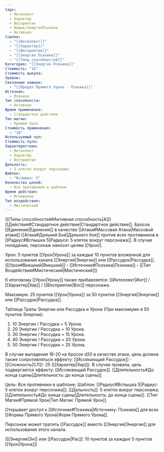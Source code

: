 ```yaml
---
tags:
  - Интеллект
  - Характер
  - Восприятие
  - Навык/ЭнергияПсихики
  - Активная
Ссылки:
  - "[[Интеллект]]"
  - "[[Характер]]"
  - "[[Восприятие]]"
  - "[[Энергия Психики]]"
  - "[[Типы способностей]]"
Категория: "[[Энергия Психики]]"
Стоимость: "15"
Стоимость выкупа: 
Уровни: 
Связанные навыки:
  - "[[Предел Прямого Урона - Психика]]"
Источник:
  - Психика
Тип способности:
  - Активная
Время применения:
  - Стандартное действие
Тип магии:
  - Прямой Урон
Стоимость применения:
  - "10"
Используемый пул: 
Стоимость пула: 
Характеристики:
  - Интеллект
  - Характер
  - Восприятие
Дальность:
  - 5 клеток вокруг персонажа
Шаблон:
  - "Вспышка: 5"
Количество целей:
  - Все противники в шаблоне
Время действия:
  - Мгновенно
Тип воздействия:
  - Мистический
---
```

([[Типы способностей#Активная способность|А]]) [[Действия#Стандартное действие|Стандартное действие]]. Бросок [[Единение|Единения]] в качестве [[Атака#Массовая Атака|Массовой атаки]] [[Атака#Дальний Бой|Дальнего боя]] против всех противников в [[Радиус#Вспышка 5|Радиусе: 5 клеток вокруг персонажа]]. В случае попадания, персонаж наносит целям [[Урон]].

Урон: 5 пунктов [[Урон|Урона]] за каждые 10 пунктов вложенной для использования канала [[Энергия|Энергии]] или [[Рассудок|Рассудка]]. ([[Урон#Внешний|Внешний]] - [[Источник#Психика|Психика]] - [[Тип Воздействия#Мистический|Мистический]])

К итоговому [[Урон|Урону]] также прибавляется: [[Интеллект|Инт]] / [[Характер|Хар]] / [[Восприятие|Вос]] персонажа. 

Максимум: 25 пунктов [[Урон|Урона]] за 50 пунктов [[Энергия|Энергии]] или [[Рассудок|Рассудка]].

Таблица Траты Энергии или Рассудка и Урона
(При максимуме в 50 пунктов Энергии):

1. 10 Энергии / Рассудка = 5 Урона.
2. 20 Энергии / Рассудка = 10 Урона.
3. 30 Энергии / Рассудка = 15 Урона. 
4. 40 Энергии / Рассудка = 20 Урона.
5. 50 Энергии / Рассудка = 25 Урона.

 В случае выпадения 18-20 на бросок d20 в качестве атаки, цель должна также сопротивляться эффекту: [[Иссякающий Рассудок]] - [[Сложность|СЛ]]: 25 ([[Характер|Хар]]). В случае провала, цель подвергается эффекту: [[Иссякающий Рассудок]]. [[Длительность#До конца сцены|Длительность: до конца сцены]].

Цель: Все противники в шаблоне; Шаблон: [[Радиус#Вспышка 5|Радиус: 5 клеток вокруг персонажа]]; [[Дальность]]: 5 клеток вокруг персонажа; [[Длительность#До конца сцены|Длительность: до конца сцены]]. [[Тип Магии#Прямой Урон|Тип Магии: Прямой Урон]]

Открывает доступ к [[Источник#Психика|Источнику: Психика]] для всех [[Формы Прямого Урона|Форм Прямого Урона]]. 

Персонаж может тратить [[Рассудок]] вместо [[Энергия|Энергии]] для использования этого канала. 

([[Энергия|Эн]] или [[Рассудок|Рас]]: 10 пунктов за каждые 5 пунктов [[Урон|Урона]])